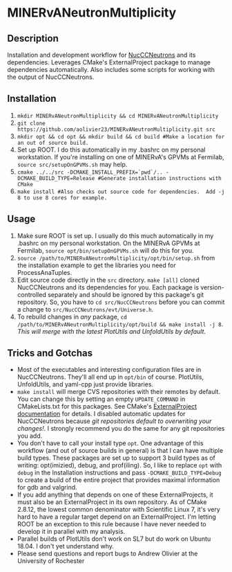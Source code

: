 # MINERvANeutronMultiplicity

## Description
Installation and development workflow for [NucCCNeutrons](https://github.com/MinervaExpt/NucCCNeutrons) and its dependencies.  Leverages CMake's ExternalProject package to manage dependencies automatically.  Also includes some scripts for working with the output of NucCCNeutrons.

## Installation
1. `mkdir MINERvANeutronMultiplicity && cd MINERvANeutronMultiplicity`
2. `git clone https://github.com/aolivier23/MINERvANeutronMultiplicity.git src`
3. `mkdir opt && cd opt && mkdir build && cd build #Make a location for an out of source build.`
4. Set up ROOT.  I do this automatically in my .bashrc on my personal workstation.  If you're installing on one of MINERvA's GPVMs at Fermilab, `source src/setupOnGPVMs.sh` may help.
5. ```cmake ../../src -DCMAKE_INSTALL_PREFIX=`pwd`/.. -DCMAKE_BUILD_TYPE=Release #Generate installation instructions with CMake```
6. `make install #Also checks out source code for dependencies.  Add -j 8 to use 8 cores for example.`

## Usage
1. Make sure ROOT is set up.  I usually do this much automatically in my .bashrc on my personal workstation.  On the MINERvA GPVMs at Fermilab, `source opt/bin/setupOnGPVMs.sh` will do this for you.
2. `source /path/to/MINERvANeutronMultiplicity/opt/bin/setup.sh` from the installation example to get the libraries you need for ProcessAnaTuples.
3. Edit source code directly in the `src` directory.  `make [all]` cloned NucCCNeutrons and its dependencies for you.  Each package is version-controlled separately and should be ignored by this package's git repository.  So, you have to `cd src/NucCCNeutrons` before you can commit a change to `src/NucCCNeutrons/evt/Universe.h`.
4. To rebuild changes in *any* package, `cd /path/to/MINERvANeutronMultiplicity/opt/build && make install -j 8`.  *This will merge with the latest PlotUtils and UnfoldUtils by default*.

## Tricks and Gotchas
- Most of the executables and interesting configuration files are in NucCCNeutrons.  They'll all end up in `opt/bin` of course.  PlotUtils, UnfoldUtils, and yaml-cpp just provide libraries.
- `make install` will merge CVS repositories with their remotes by default.  You can change this by setting an empty `UPDATE_COMMAND` in CMakeLists.txt for this packages.  See CMake's [ExternalProject documentation](https://cmake.org/cmake/help/latest/module/ExternalProject.html) for details.  I disabled automatic updates for NucCCNeutrons because *git repositories default to overwriting your changes!*.  I strongly recommend you do the same for any git repositories you add.
- You don't have to call your install type `opt`.  One advantage of this workflow (and out of source builds in general) is that I can have multiple build types.  These packages are set up to support 3 build types as of writing: opt(imizied), debug, and prof(iling).  So, I like to replace `opt` with `debug` in the Installation instructions and pass `-DCMAKE_BUILD_TYPE=Debug` to create a build of the entire project that provides maximal information for gdb and valgrind.
- If you add anything that depends on one of these ExternalProjects, it must also be an ExternalProject in its own repository.  As of CMake 2.8.12, the lowest common denominator with Scientific Linux 7, it's very hard to have a regular target depend on an ExternalProject.  I'm letting ROOT be an exception to this rule because I have never needed to develop it in parallel with my analysis.
- Parallel builds of PlotUtils don't work on SL7 but do work on Ubuntu 18.04.  I don't yet understand why.
- Please send questions and report bugs to Andrew Olivier at the University of Rochester
